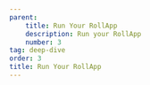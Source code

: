 ```yaml
---
parent:
    title: Run Your RollApp
    description: Run your RollApp
    number: 3
tag: deep-dive
order: 3
title: Run Your RollApp
---
```

